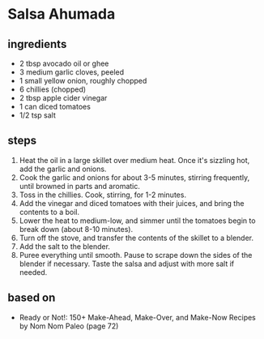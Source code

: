 # Salsa Ahumada

## ingredients

- 2 tbsp avocado oil or ghee
- 3 medium garlic cloves, peeled
- 1 small yellow onion, roughly chopped
- 6 chillies (chopped)
- 2 tbsp apple cider vinegar
- 1 can diced tomatoes
- 1/2 tsp salt

## steps

1. Heat the oil in a large skillet over medium heat. Once it's sizzling hot, add the garlic and onions.
2. Cook the garlic and onions for about 3-5 minutes, stirring frequently, until browned in parts and aromatic.
3. Toss in the chillies. Cook, stirring, for 1-2 minutes.
4. Add the vinegar and diced tomatoes with their juices, and bring the contents to a boil.
5. Lower the heat to medium-low, and simmer until the tomatoes begin to break down (about 8-10 minutes).
6. Turn off the stove, and transfer the contents of the skillet to a blender.
7. Add the salt to the blender.
8. Puree everything until smooth. Pause to scrape down the sides of the blender if necessary. Taste the salsa and adjust with more salt if needed.

## based on

- Ready or Not!: 150+ Make-Ahead, Make-Over, and Make-Now Recipes by Nom Nom Paleo (page 72)

